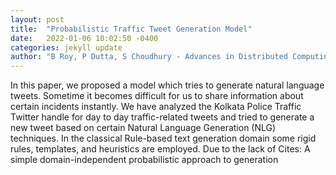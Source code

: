 ```yaml
---
layout: post
title:  "Probabilistic Traffic Tweet Generation Model"
date:   2022-01-06 10:02:50 -0400
categories: jekyll update
author: "B Roy, P Dutta, S Choudhury - Advances in Distributed Computing and Machine , 2022"
---
```

In this paper, we proposed a model which tries to generate natural language tweets. Sometime it becomes difficult for us to share information about certain incidents instantly. We have analyzed the Kolkata Police Traffic Twitter handle for day to day traffic-related tweets and tried to generate a new tweet based on certain Natural Language Generation (NLG) techniques. In the classical Rule-based text generation domain some rigid rules, templates, and heuristics are employed. Due to the lack of Cites: A simple domain-independent probabilistic approach to generation